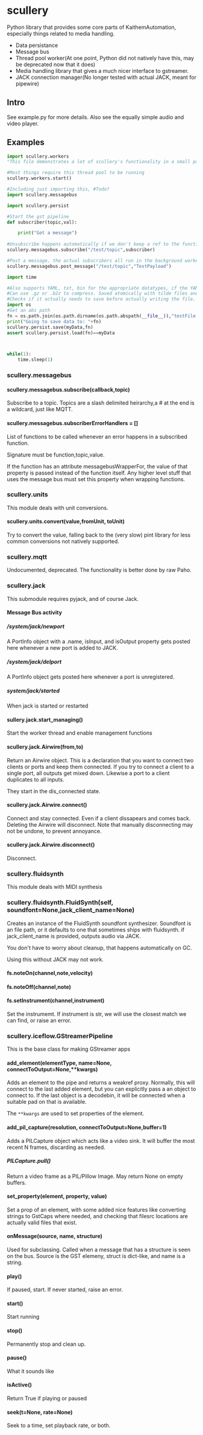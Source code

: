 # scullery

Python library that provides some core parts of KaithemAutomation, especially things related to media handling.

* Data persistance
* Message bus
* Thread pool worker(At one point, Python did not natively have this, may be deprecated now that it does)
* Media handling library that gives a much nicer interface to gstreamer.
* JACK connection manager(No longer tested with actual JACK, meant for pipewire)



## Intro
See example.py for more details. Also see the equally simple audio and video player.


## Examples
```python
import scullery.workers
"This file demonstrates a lot of scullery's functionality in a small package"

#Most things require this thread pool to be running
scullery.workers.start()

#Including just importing this, #Todo?
import scullery.messagebus

import scullery.persist

#Start the gst pipeline
def subscriber(topic,val):

    print("Got a message")
    
#Unsubscribe happens automatically if we don't keep a ref to the function
scullery.messagebus.subscribe("/test/topic",subscriber)

#Post a message, the actual subscribers all run in the background worker pool
scullery.messagebus.post_message("/test/topic","TestPayload")

import time

#Also supports YAML, txt, bin for the appropriate datatypes, if the YAML lib is there.
#Can use .gz or .b2z to compress. Saved atomically with tilde files and UNIX rename semantics.
#Checks if it actually needs to save before actually writing the file.
import os
#Get an abs path
fn = os.path.join(os.path.dirname(os.path.abspath(__file__)),"testFile.json")
print("Going to save data to: "+fn)
scullery.persist.save(myData,fn)
assert scullery.persist.load(fn)==myData



while(1):
    time.sleep(1)
```

### scullery.messagebus

#### scullery.messagebus.subscribe(callback,topic)
Subscribe to a topic. Topics are a slash delimited heirarchy,a # at the end is a wildcard,
just like MQTT.


#### scullery.messagebus.subscriberErrorHandlers  = []

List of functions to be called whenever an error happens in a subscribed function.

Signature must be function,topic,value.

If the function has an attribute messagebusWrapperFor, the value of that property is passed instead of the function itself. Any higher level stuff that uses the message bus must set this property when wrapping functions.



### scullery.units
This module deals with unit conversions.

#### scullery.units.convert(value,fromUnit, toUnit)
Try to convert the value, falling back to the (very slow) pint library for less common conversions not natively
supported.


### scullery.mqtt

Undocumented, deprecated. The functionality is better done by raw Paho.

### scullery.jack

This submodule requires pyjack, and of course Jack.

#### Message Bus activity

##### /system/jack/newport
 A PortInfo object with a .name, isInput, and isOutput property gets posted here whenever a new port is added to JACK.

##### /system/jack/delport
 A PortInfo object gets posted here whenever a port is unregistered.

##### system/jack/started
When jack is started or restarted

#### sullery.jack.start_managing()
Start the worker thread and enable management functions

#### scullery.jack.Airwire(from,to)
Return an Airwire object. This is a declaration that you want to connect two clients or ports and keep them connected.
If you try to connect a client to a single port, all outputs get mixed down. Likewise a port to a client duplicates to all inputs.

They start in the dis_connected state.


#### scullery.jack.Airwire.connect()
Connect and stay connected. Even if a client dissapears and comes back. Deleting the Airwire will disconnect.
Note that manually disconnecting may not be undone, to prevent annoyance.

#### scullery.jack.Airwire.disconnect()
Disconnect.



### scullery.fluidsynth

This module deals with MIDI synthesis

### scullery.fluidsynth.FluidSynth(self, soundfont=None,jack_client_name=None)

Creates an instance of the FluidSynth soundfont synthesizer. Soundfont is an file path, or it defaults
to one that sometimes ships with fluidsynth. if jack_client_name is provided, outputs audio via JACK.

You don't have to worry about cleanup, that happens automatically on GC.

Using this without JACK may not work.

#### fs.noteOn(channel,note,velocity)
#### fs.noteOff(channel,note)
#### fs.setInstrument(channel,instrument)
Set the instrumemt. If instrument is str, we will use the closest match we can find, or raise an error.



### scullery.iceflow.GStreamerPipeline
This is the base class for making GStreamer apps

#### add_element(elementType, name=None, connectToOutput=None,**kwargs)

Adds an element to the pipe and returns a weakref proxy. Normally, this will connect to the last added
element, but you can explicitly pass a an object to connect to. If the last object is a decodebin, it will be connected when a suitable pad
on that is available.

The `**kwargs` are used to set properties of the element.

#### add_pil_capture(resolution, connectToOutput=None,buffer=1)
Adds a PILCapture object which acts like a video sink. It will buffer the most recent N frames, discarding as needed.

##### PILCapture.pull()
Return a video frame as a PIL/Pillow Image. May return None on empty buffers.

#### set_property(element, property, value)
Set a prop of an element, with some added nice features like converting strings to GstCaps where needed, and checking that filesrc locations are actually
valid files that exist.

#### onMessage(source, name, structure)
Used for subclassing. Called when a message that has a structure is seen on the bus. Source is the GST elemeny, struct is dict-like, and name is a string.

#### play()
If paused, start. If never started, raise an error.

#### start()
Start running

#### stop()

Permanently stop and clean up.

#### pause()

What it sounds like

#### isActive()

Return True if playing or paused

#### seek(t=None, rate=None)
Seek to a time, set playback rate, or both.
